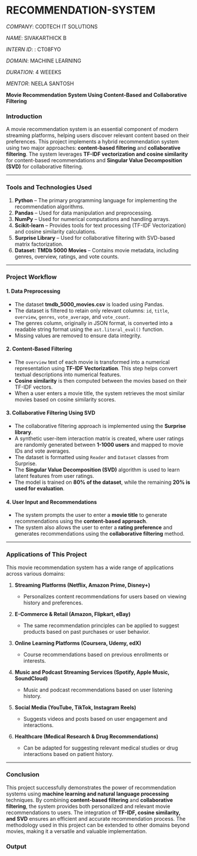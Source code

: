 # RECOMMENDATION-SYSTEM

*COMPANY*: CODTECH IT SOLUTIONS

*NAME*: SIVAKARTHICK B

*INTERN ID*: : CT08FYO

*DOMAIN*: MACHINE LEARNING

*DURATION*: 4 WEEEKS

*MENTOR*: NEELA SANTOSH

**Movie Recommendation System Using Content-Based and Collaborative Filtering**

### **Introduction**
A movie recommendation system is an essential component of modern streaming platforms, helping users discover relevant content based on their preferences. This project implements a hybrid recommendation system using two major approaches: **content-based filtering** and **collaborative filtering**. The system leverages **TF-IDF vectorization and cosine similarity** for content-based recommendations and **Singular Value Decomposition (SVD)** for collaborative filtering.

---
### **Tools and Technologies Used**
1. **Python** – The primary programming language for implementing the recommendation algorithms.
2. **Pandas** – Used for data manipulation and preprocessing.
3. **NumPy** – Used for numerical computations and handling arrays.
4. **Scikit-learn** – Provides tools for text processing (TF-IDF Vectorization) and cosine similarity calculations.
5. **Surprise Library** – Used for collaborative filtering with SVD-based matrix factorization.
6. **Dataset: TMDb 5000 Movies** – Contains movie metadata, including genres, overview, ratings, and vote counts.

---
### **Project Workflow**
#### **1. Data Preprocessing**
- The dataset **tmdb_5000_movies.csv** is loaded using Pandas.
- The dataset is filtered to retain only relevant columns: `id`, `title`, `overview`, `genres`, `vote_average`, and `vote_count`.
- The genres column, originally in JSON format, is converted into a readable string format using the `ast.literal_eval()` function.
- Missing values are removed to ensure data integrity.

#### **2. Content-Based Filtering**
- The `overview` text of each movie is transformed into a numerical representation using **TF-IDF Vectorization**. This step helps convert textual descriptions into numerical features.
- **Cosine similarity** is then computed between the movies based on their TF-IDF vectors.
- When a user enters a movie title, the system retrieves the most similar movies based on cosine similarity scores.

#### **3. Collaborative Filtering Using SVD**
- The collaborative filtering approach is implemented using the **Surprise library**.
- A synthetic user-item interaction matrix is created, where user ratings are randomly generated between **1-1000 users** and mapped to movie IDs and vote averages.
- The dataset is formatted using `Reader` and `Dataset` classes from Surprise.
- The **Singular Value Decomposition (SVD)** algorithm is used to learn latent features from user ratings.
- The model is trained on **80% of the dataset**, while the remaining **20% is used for evaluation**.

#### **4. User Input and Recommendations**
- The system prompts the user to enter a **movie title** to generate recommendations using the **content-based approach**.
- The system also allows the user to enter a **rating preference** and generates recommendations using the **collaborative filtering** method.

---
### **Applications of This Project**
This movie recommendation system has a wide range of applications across various domains:

1. **Streaming Platforms (Netflix, Amazon Prime, Disney+)**
   - Personalizes content recommendations for users based on viewing history and preferences.

2. **E-Commerce & Retail (Amazon, Flipkart, eBay)**
   - The same recommendation principles can be applied to suggest products based on past purchases or user behavior.

3. **Online Learning Platforms (Coursera, Udemy, edX)**
   - Course recommendations based on previous enrollments or interests.

4. **Music and Podcast Streaming Services (Spotify, Apple Music, SoundCloud)**
   - Music and podcast recommendations based on user listening history.

5. **Social Media (YouTube, TikTok, Instagram Reels)**
   - Suggests videos and posts based on user engagement and interactions.

6. **Healthcare (Medical Research & Drug Recommendations)**
   - Can be adapted for suggesting relevant medical studies or drug interactions based on patient history.

---
### **Conclusion**
This project successfully demonstrates the power of recommendation systems using **machine learning and natural language processing** techniques. By combining **content-based filtering** and **collaborative filtering**, the system provides both personalized and relevant movie recommendations to users. The integration of **TF-IDF, cosine similarity, and SVD** ensures an efficient and accurate recommendation process. The methodology used in this project can be extended to other domains beyond movies, making it a versatile and valuable implementation.


### **Output**


